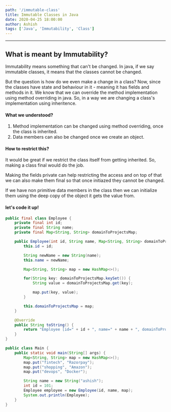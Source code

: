 ```yaml
---
path: '/immutable-class'
title: Immutable Classes in Java
date: 2020-04-25 18:00:00
author: Ashish
tags: ['Java', 'Immutability', 'Class']
---
```


***

## What is meant by Immutability?
Immutability means something that can't be changed. In java, if we say immutable classes, it means that the classes cannot be changed.

But the question is how do we even make a change in a class? Now, since the classes have state and behaviour in it - meaning it has fields and methods in it. We know that we can override the method implementation using method overriding in java. So, in a way we are changing a class's implementation using inheritence.

#### What we understood?
1. Method implementation can be changed using method overriding, once the class is inherited.
2. Data members can also be changed once we create an object.

#### How to restrict this?
It would be great if we restrict the class itself from getting inherited. So, making a class final would do the job.

Making the fields private can help restricting the access and on top of that we can also make them final so that once initiazed they cannot be changed.

If we have non primitive data members in the class then we can initialize them using the deep copy of the object it gets the value from.

#### let's code it up!
```java
public final class Employee {
    private final int id;
    private final String name;
    private final Map<String, String> domainToProjectsMap;

    public Employee(int id, String name, Map<String, String> domainToProjectsMap) {
        this.id = id;

        String newName = new String(name);
        this.name = newName;

        Map<String, String> map = new HashMap<>();

        for(String key: domainToProjectsMap.keySet()) {
            String value = domainToProjectsMap.get(key);

            map.put(key, value);
        }

        this.domainToProjectsMap = map;
    }

    @Override
    public String toString() {
        return "Employee [id=" + id + ", name=" + name + ", domainToProjectsMap=" + domainToProjectsMap + "]";
    }
}

public class Main {
    public static void main(String[] args) {
        Map<String, String> map = new HashMap<>();
        map.put("fintech", "Razorpay");
        map.put("shopping", "Amazon");
        map.put("devops", "Docker");

        String name = new String("ashish");
        int id = 101;
        Employee employee = new Employee(id, name, map);
        System.out.println(Employee);
    }
}
```


